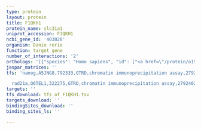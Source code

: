 ```yaml
---
type: protein
layout: protein
title: F1QKH1
protein_name: slc31a1
uniprot_accession: F1QKH1
ncbi_gene_id: '403028'
organism: Danio rerio
function: target gene
number_of_interactions: '2'
orthologs: '[{"species": "Homo sapiens", "id": ["<a href=\"/protein/o15431\">O15431</a>"]}, {"species": "Mus musculus", "id": ["<a href=\"/protein/q8k211\">Q8K211</a>"]}, {"species": "Rattus norvegicus", "id": ["<a href=\"/protein/q9jk41\">Q9JK41</a>"]}, {"species": "Drosophila melanogaster", "id": ["<a href=\"/protein/m9ne97\">M9NE97</a>"]}, {"species": "Caenorhabditis elegans", "id": ["<a href=\"/protein/q6bew1\">Q6BEW1</a>", "<a href=\"/protein/d6ryd3\">D6RYD3</a>"]}, {"species": "Saccharomyces cerevisiae", "id": ["<a href=\"/protein/p38865\">P38865</a>"]}]'
jaspar_matrices: ''
tfs: 'nanog,A5JNG8,792333,GTRD,chromatin immunoprecipitation assay,27924024%5Buid%5D,No

  rad21a,Q6TEL1,322275,GTRD,chromatin immunoprecipitation assay,27924024%5Buid%5D,No'
targets: ''
tfs_download: tfs_of_F1QKH1.tsv
targets_download: ''
bindingSites_download: ''
binding_sites_ls: ''

---
```

